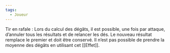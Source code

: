 ```yaml
---
tags:
  - Joueur
---
```

Tir en rafale : 
	Lors du calcul des dégâts, il est possible, une fois par attaque, d’annuler tous les résultats et de relancer les dés. Le nouveau résultat remplace le premier et doit être conservé. Il n’est pas possible de prendre la moyenne des dégâts en utilisant cet [[Effet]].